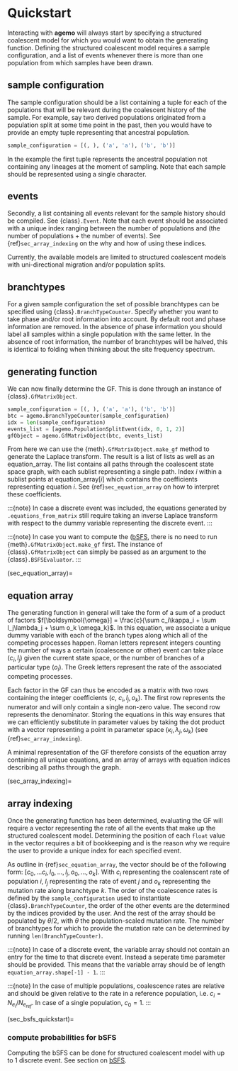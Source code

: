 # Quickstart

Interacting with **agemo** will always start by specifying a structured coalescent model for which you would want to obtain the generating function. Defining the structured coalescent model requires a sample configuration, and a list of events whenever there is more than one population from which samples have been drawn.

## sample configuration

The sample configuration should be a list containing a tuple for each of the populations that will be relevant during the coalescent history of the sample. For example, say two derived populations originated from a population split at some time point in the past, then you would have to provide an empty tuple representing that ancestral population.

```python
sample_configuration = [(, ), ('a', 'a'), ('b', 'b')]

```
In the example the first tuple represents the ancestral population not containing any lineages at the moment of sampling. Note that each sample should be represented using a single character.

## events

Secondly, a list containing all events relevant for the sample history should be compiled. See {class}`.Event`. Note that each event should be associated with a unique index ranging between the number of populations and (the number of populations $+$ the number of events). See {ref}`sec_array_indexing` on the why and how of using these indices.

Currently, the available models are limited to structured coalescent models with uni-directional migration and/or population splits.

## branchtypes

For a given sample configuration the set of possible branchtypes can be specified using {class}`.BranchTypeCounter`. Specify whether you want to take phase and/or root information into account. By default root and phase information are removed. In the absence of phase information you should label all samples within a single population with the same letter. In the absence of root information, the number of branchtypes will be halved, this is identical to folding when thinking about the site frequency spectrum.


## generating function

We can now finally determine the GF. This is done through an instance of {class}`.GfMatrixObject`.

```python
sample_configuration = [(, ), ('a', 'a'), ('b', 'b')]
btc = agemo.BranchTypeCounter(sample_configuration)
idx = len(sample_configuration)
events_list = [agemo.PopulationSplitEvent(idx, 0, 1, 2)]
gfObject = agemo.GfMatrixObject(btc, events_list)
```
From here we can use the {meth}`.GfMatrixObject.make_gf` method to generate the Laplace transform. The result is a list of lists as well as an equation_array. The list contains all paths through the coalescent state space graph, with each sublist representing a single path. Index $i$ within a sublist points at equation_array[$i$] which contains the coefficients representing equation $i$. See {ref}`sec_equation_array` on how to interpret these coefficients.

:::{note}
In case a discrete event was included, the equations generated by `.equations_from_matrix` still require taking an inverse Laplace transform with respect to the dummy variable representing the discrete event.
:::

:::{note}
In case you want to compute the ([bSFS](bSFS.md), there is no need to run {meth}`.GfMatrixObject.make_gf` first. The instance of {class}`.GfMatrixObject` can simply be passed as an argument to the {class}`.BSFSEvaluator`.
:::

(sec_equation_array)=
## equation array

The generating function in general will take the form of a sum of a product of factors $f[\boldsymbol{\omega}] = \frac{c}{\sum c_i\kappa_i + \sum l_j\lambda_j + \sum o_k \omega_k}$. In this equation, we associate a unique dummy variable with each of the branch types along which all of the competing processes happen. Roman letters represent integers counting the number of ways a certain (coalescence or other) event can take place ($c_i, l_j$) given the current state space, or the number of branches of a particular type ($o_i$). The Greek letters represent the rate of the associated competing processes.

Each factor in the GF can thus be encoded as a matrix with two rows containing the integer coefficients ($c$, $c_i, l_j, o_k$). The first row represents the numerator and will only contain a single non-zero value. The second row represents the denominator. Storing the equations in this way ensures that we can efficiently substitute in parameter values by taking the dot product with a vector representing a point in parameter space ($\kappa_i, \lambda_j, \omega_k$) (see {ref}`sec_array_indexing`).

A minimal representation of the GF therefore consists of the equation array containing all unique equations, and an array of arrays with equation indices describing all paths through the graph. 

(sec_array_indexing)=
## array indexing

Once the generating function has been determined, evaluating the GF will require a vector representing the rate of all the events that make up the structured coalescent model. Determining the position of each `float` value in the vector requires a bit of bookkeeping and is the reason why we require the user to provide a unique index for each specified event. 

As outline in {ref}`sec_equation_array`, the vector should be of the following form: $[c_0, ... c_i, l_0, ..., l_j, o_0, ..., o_k]$. With $c_i$ representing the coalenscent rate of population $i$, $l_j$ representing the rate of event $j$ and $o_k$ representing the mutation rate along branchtype $k$. The order of the coalescence rates is defined by the `sample_configuration` used to instantiate {class}`.BranchTypeCounter`, the order of the other events are the determined by the indices provided by the user. And the rest of the array should be populated by $\theta/2$, with $\theta$ the population-scaled mutation rate. The number of branchtypes for which to provide the mutation rate can be determined by running `len(BranchTypeCounter)`.

:::{note}
In case of a discrete event, the variable array should not contain an entry for the time to that discrete event. Instead a seperate time parameter should be provided. This means that the variable array should be of length `equation_array.shape[-1] - 1`.
:::

:::{note}
In the case of multiple populations, coalescence rates are relative and should be given relative to the rate in a reference population, i.e. $c_i = N_{e_{i}}/N_{e_{ref}}$. In case of a single population, $c_0 = 1$.
:::

(sec_bsfs_quickstart)=
### compute probabilities for bSFS

Computing the bSFS can be done for structured coalescent model with up to 1 discrete event. See section on [bSFS](bSFS.md).